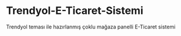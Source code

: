 # Trendyol-E-Ticaret-Sistemi
Trendyol teması ile hazırlanmış çoklu mağaza panelli E-Ticaret sistemi
